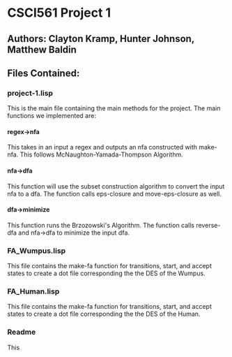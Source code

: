 # CSCI561 Project 1
## Authors: Clayton Kramp, Hunter Johnson, Matthew Baldin
## Files Contained:
### project-1.lisp
This is the main file containing the main methods for the project. The main functions we implemented are:
#### regex->nfa
This takes in an input a regex and outputs an nfa constructed with make-nfa.  This follows McNaughton-Yamada-Thompson Algorithm.
#### nfa->dfa
This function will use the subset construction algorithm to convert the input nfa to a dfa.  The function calls eps-closure and move-eps-closure as well.
#### dfa->minimize
This function runs the Brzozowski's Algorithm.  The function calls reverse-dfa and nfa-\>dfa to minimize the input dfa.
### FA\_Wumpus.lisp
This file contains the make-fa function for transitions, start, and accept states to create a dot file corresponding the the DES of the Wumpus.
### FA\_Human.lisp
This file contains the make-fa function for transitions, start, and accept states to create a dot file corresponding the the DES of the Human.
### Readme
This
